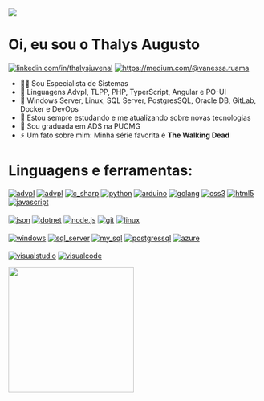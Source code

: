 <img src="imagens/git_logo.png" align="center" >

# Oi, eu sou o Thalys Augusto

<a href="https://www.linkedin.com/in/thalysjuvenal/" target="blank"><img align="center" src="https://img.shields.io/badge/LinkedIn-0077B5?style=for-the-badge&logo=linkedin&logoColor=white" alt="linkedin.com/in/thalysjuvenal"></a>
<a href="https://medium.com/@vanessa.ruama" target="blank"><img align="center" src="https://img.shields.io/badge/Medium-12100E?style=for-the-badge&logo=medium&logoColor=white" alt="https://medium.com/@vanessa.ruama"></a>
- 👨‍💻 Sou Especialista de Sistemas
- 🔭 Linguagens Advpl, TLPP, PHP, TyperScript, Angular e PO-UI
- 🔭 Windows Server, Linux, SQL Server, PostgresSQL, Oracle DB, GitLab, Docker e DevOps
- 📝 Estou sempre estudando e me atualizando sobre novas tecnologias
- 📝 Sou graduada em ADS na PUCMG
- ⚡ Um fato sobre mim: Minha série favorita é **The Walking Dead**

# Linguagens e ferramentas:
<a href="https://siga0984.wordpress.com/2014/11/21/o-que-e-advpl/" target="blank"><img align="center" src="https://img.shields.io/badge/Advpl-323330?style=for-the-badge&logo=advpl&logoColor=white" alt="advpl"/></a>
<a href="https://tdn.engpro.totvs.com.br/pages/viewpage.action?pageId=334340072" target="blank"><img align="center" src="https://img.shields.io/badge/TL++-323330?style=for-the-badge&logo=tlpp&logoColor=white" alt="advpl"/></a>
<a href="https://www.w3schools.com/cs/index.php" target="blank"><img align="center" src="https://img.shields.io/badge/C%23-239120?style=for-the-badge&logo=c-sharp&logoColor=white" alt="c_sharp"/></a>
<a href="https://www.python.org/" target="blank"><img align="center" src="https://img.shields.io/badge/Python-FFD43B?style=for-the-badge&logo=python&logoColor=blue" alt="python"/></a>
<a href="https://www.arduino.cc/" target="blank"><img align="center" src="https://img.shields.io/badge/Arduino_IDE-00979D?style=for-the-badge&logo=arduino&logoColor=white" alt="arduino"/></a>
<a href="https://go.dev/" target="blank"><img align="center" src="https://img.shields.io/badge/Go-00ADD8?style=for-the-badge&logo=go&logoColor=white" alt="golang"/></a>
<a href="https://www.w3schools.com/css/" target="blank"><img align="center" src="https://img.shields.io/badge/CSS3-1572B6?style=for-the-badge&logo=css3&logoColor=white" alt="css3"/></a>
<a href="https://www.w3schools.com/html/" target="blank"><img align="center" src="https://img.shields.io/badge/HTML5-E34F26?style=for-the-badge&logo=html5&logoColor=white" alt="html5"/></a>
<a href="https://developer.mozilla.org/pt-BR/docs/Web/JavaScript" target="blank"><img align="center" src="https://img.shields.io/badge/JavaScript-323330?style=for-the-badge&logo=javascript&logoColor=F7DF1E" alt="javascript"/></a> <br></br>
<a href="https://www.devmedia.com.br/o-que-e-json/23166" target="blank"><img align="center" src="https://img.shields.io/badge/json-5E5C5C?style=for-the-badge&logo=json&logoColor=white" alt="json"/></a>
<a href="https://dotnet.microsoft.com/en-us/" target="blank"><img align="center" src="https://img.shields.io/badge/.NET-512BD4?style=for-the-badge&logo=dotnet&logoColor=white" alt="dotnet"/></a>
<a href="https://nodejs.org/en/" target="blank"><img align="center" src="https://img.shields.io/badge/Node.js-339933?style=for-the-badge&logo=nodedotjs&logoColor=white" alt="node.js"/></a>
<a href="https://git-scm.com/" target="blank"><img align="center" src="https://img.shields.io/badge/GIT-E44C30?style=for-the-badge&logo=git&logoColor=white" alt="git"/></a>
<a href="https://www.linux.org/" target="blank"><img align="center" src="https://img.shields.io/badge/Linux-FCC624?style=for-the-badge&logo=linux&logoColor=black" alt="linux"/></a> <br></br>
<a href="https://www.microsoft.com/pt-br/windows/?r=1" target="blank"><img align="center" src="https://img.shields.io/badge/Windows-0078D6?style=for-the-badge&logo=windows&logoColor=white" alt="windows"/></a>
<a href="https://www.microsoft.com/en-us/sql-server" target="blank"><img align="center" src="https://img.shields.io/badge/Microsoft%20SQL%20Server-CC2927?style=for-the-badge&logo=microsoft%20sql%20server&logoColor=white" alt="sql_server"/></a>
<a href="https://www.mysql.com/" target="blank"><img align="center" src="https://img.shields.io/badge/MySQL-005C84?style=for-the-badge&logo=mysql&logoColor=white" alt="my_sql"/></a>
<a href="https://www.postgresql.org/" target="blank"><img align="center" src="https://img.shields.io/badge/PostgreSQL-316192?style=for-the-badge&logo=postgresql&logoColor=white" alt="postgressql"/></a>
<a href="https://azure.microsoft.com/en-in/" target="blank"><img align="center" src="https://img.shields.io/badge/Azure_DevOps-0078D7?style=for-the-badge&logo=azure-devops&logoColor=white" alt="azure"/></a> <br></br>
<a href="https://visualstudio.microsoft.com/pt-br/vs/" target="blank"><img align="center" src="https://img.shields.io/badge/Visual_Studio-5C2D91?style=for-the-badge&logo=visual%20studio&logoColor=white" alt="visualstudio"/></a>
<a href="https://code.visualstudio.com/" target="blank"><img align="center" src="https://img.shields.io/badge/Visual_Studio_Code-0078D4?style=for-the-badge&logo=visual%20studio%20code&logoColor=white" alt="visualcode"/></a>

<img height = "250em" src = "https://github-readme-stats.vercel.app/api/top-langs/?username=vanessaruama&layout=compact&langs_count=16&theme=radical" />
